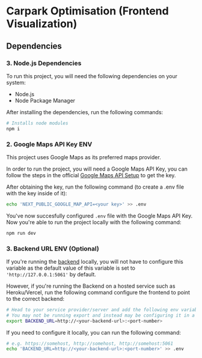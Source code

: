 # Carpark Optimisation (Frontend Visualization)

## Dependencies

### 3. Node.js Dependencies
To run this project, you will need the following dependencies on your system:
- Node.js 
- Node Package Manager

After installing the dependencies, run the following commands:
```sh
# Installs node modules
npm i
```

### 2. Google Maps API Key ENV
This project uses Google Maps as its preferred maps provider.

In order to run the project, you will need a Google Maps API Key, you can follow
the steps in the official [Google Maps API Setup](https://developers.google.com/maps/documentation/javascript/get-api-key) to get the key.

After obtaining the key, run the following command (to create a .env file with
the key inside of it):
```sh
echo 'NEXT_PUBLIC_GOOGLE_MAP_API=<your key>' >> .env
```

You've now succesfully configured `.env` file with the Google Maps API Key.
Now you're able to run the project locally with the following command:

```sh
npm run dev
```

### 3. Backend URL ENV (Optional)
If you're running the [backend](https://github.com/carpark-optimisation/optimisation-model) locally,
you will not have to configure this variable as the default value of this
variable is set to `'http://127.0.0.1:5061'` by default.

However, if you're running the Backend on a hosted service such as
Heroku/Vercel, run the following command configure the frontend to point to the
correct backend:
```sh
# Head to your service provider/server and add the following env variable
# You may not be running export and instead may be configuring it in a Web GUI
export BACKEND_URL=http://<your-backend-url>:<port-number>
```

If you need to configure it locally, you can run the following command:
```sh
# e.g. https://somehost, http://somehost, http://somehost:5061
echo 'BACKEND_URL=http://<your-backend-url>:<port-number>' >> .env
```

